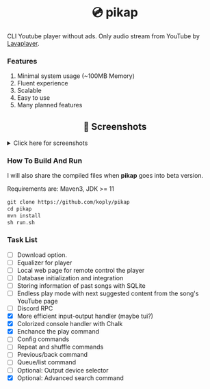 <h1 align="center">💿 pikap</h1>

CLI Youtube player without ads. Only audio stream from YouTube by [Lavaplayer](https://github.com/sedmelluq/lavaplayer).

### Features
1. Minimal system usage (~100MB Memory)
2. Fluent experience
3. Scalable
4. Easy to use
5. Many planned features

<h2 align="center">📸 Screenshots</h2>

<details>

<summary>Click here for screenshots</summary>

<img src="images/1.png" height="100%" />
</br>
<img src="images/2.png" height="90%" />

</details>

### How To Build And Run

I will also share the compiled files when <b>pikap</b> goes into beta version.

Requirements are: Maven3, JDK >= 11
```
git clone https://github.com/koply/pikap
cd pikap
mvn install
sh run.sh
```

### Task List
- [ ] Download option.
- [ ] Equalizer for player
- [ ] Local web page for remote control the player
- [ ] Database initialization and integration
- [ ] Storing information of past songs with SQLite
- [ ] Endless play mode with next suggested content from the song's YouTube page
- [ ] Discord RPC
- [x] More efficient input-output handler (maybe tui?)
- [x] Colorized console handler with Chalk
- [x] Enchance the play command
- [ ] Config commands
- [ ] Repeat and shuffle commands
- [ ] Previous/back command
- [ ] Queue/list command
- [ ] Optional: Output device selector
- [x] Optional: Advanced search command
